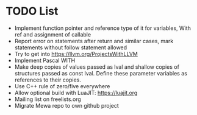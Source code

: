 # TODO List

 * Implement function pointer and reference type of it for variables, With ref and assignment of callable
 * Report error on statements after return and similar cases, mark statements without follow statement allowed
 * Try to get into https://llvm.org/ProjectsWithLLVM
 * Implement Pascal WITH 
 * Make deep copies of values passed as lval and shallow copies of structures passed as const lval. Define these parameter variables as references to their copies. 
 * Use C++ rule of zero/five everywhere
 * Allow optional build with LuaJIT: https://luajit.org
 * Mailing list on freelists.org
 * Migrate Mewa repo to own github project
 
 
